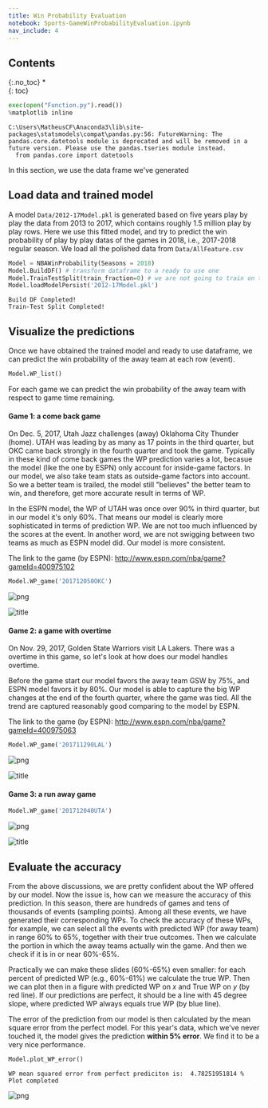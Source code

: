 ```yaml
---
title: Win Probability Evaluation
notebook: Sports-GameWinProbabilityEvaluation.ipynb
nav_include: 4
---
```


## Contents
{:.no_toc}
*  
{: toc}



```python
exec(open("Function.py").read())
%matplotlib inline
```


    C:\Users\MatheusCF\Anaconda3\lib\site-packages\statsmodels\compat\pandas.py:56: FutureWarning: The pandas.core.datetools module is deprecated and will be removed in a future version. Please use the pandas.tseries module instead.
      from pandas.core import datetools



In this section, we use the data frame we've generated 

## Load data and trained model
A model `Data/2012-17Model.pkl` is generated based on five years play by play the data from 2013 to 2017, which contains roughly 1.5 million play by play rows. Here we use this fitted model, and try to predict the win probability of play by play datas of the games in 2018, i.e., 2017-2018 regular season. We load all the polished data from `Data/AllFeature.csv`



```python
Model = NBAWinProbability(Seasons = 2018)
Model.BuildDF() # transform dataframe to a ready to use one
Model.TrainTestSplit(train_fraction=0) # we are not going to train on this year's data
Model.loadModelPersist('2012-17Model.pkl')
```


    Build DF Completed!
    Train-Test Split Completed!


## Visualize the predictions
Once we have obtained the trained model and ready to use dataframe, we can predict the win probability of the away team at each row (event).



```python
Model.WP_list()
```


For each game we can predict the win probability of the away team with respect to game time remaining. 

#### Game 1: a come back game
On Dec. 5, 2017, Utah Jazz challenges (away) Oklahoma City Thunder (home). UTAH was leading by as many as 17 points in the third quarter, but OKC came back strongly in the fourth quarter and took the game. Typically in these kind of come back games the WP prediction varies a lot, becasue the model (like the one by ESPN) only account for inside-game factors. In our model, we also take team stats as outside-game factors into account. So we a better team is trailed, the model still "believes" the better team to win, and therefore, get more accurate result in terms of WP. 

In the ESPN model, the WP of UTAH was once over 90% in third quarter, but in our model it's only 60%. That means our model is clearly more sophisticated in terms of prediction WP. We are not too much influenced by the scores at the event. In another word, we are not swigging between two teams as much as ESPN model did. Our model is more consistent.

The link to the game (by ESPN): http://www.espn.com/nba/game?gameId=400975102



```python
Model.WP_game('201712050OKC')
```



![png](Sports-GameWinProbabilityEvaluation_files/Sports-GameWinProbabilityEvaluation_7_0.png)


![title](Data/game2.png)

#### Game 2: a game with overtime

On Nov. 29, 2017, Golden State Warriors visit LA Lakers. There was a overtime in this game, so let's look at how does our model handles overtime. 

Before the game start our model favors the away team GSW by 75%, and ESPN model favors it by 80%. Our model is able to capture the big WP changes at the end of the fourth quarter, where the game was tied. All the trend are captured reasonably good comparing to the model by ESPN.

The link to the game (by ESPN): http://www.espn.com/nba/game?gameId=400975063



```python
Model.WP_game('201711290LAL')
```



![png](Sports-GameWinProbabilityEvaluation_files/Sports-GameWinProbabilityEvaluation_10_0.png)


![title](Data/game1.png)

#### Game 3: a run away game



```python
Model.WP_game('201712040UTA')
```



![png](Sports-GameWinProbabilityEvaluation_files/Sports-GameWinProbabilityEvaluation_13_0.png)


![title](Data/game3.png)

## Evaluate the accuracy 
From the above discussions, we are pretty confident about the WP offered by our model. Now the issue is, how can we measure the accuracy of this prediction. In this season, there are hundreds of games and tens of thousands of events (sampling points). Among all these events, we have generated their corresponding WPs. To check the accuracy of these WPs, for example, we can select all the events with predicted WP (for away team) in range 60% to 65%, together with their true outcomes. Then we calculate the portion in which the away teams actually win the game. And then we check if it is in or near 60%-65%.

Practically we can make these slides (60%-65%) even smaller: for each percent of predicted WP (e.g., 60%-61%) we calculate the true WP. Then we can plot then in a figure with predicted WP on $x$ and True WP on $y$ (by red line). If our predictions are perfect, it should be a line with 45 degree slope, where predicted WP always equals true WP (by blue line).

The error of the prediction from our model is then calculated by the mean square error from the perfect model. For this year's data, which we've never touched it, the model gives the prediction **within 5% error**. We find it to be a very nice performance. 



```python
Model.plot_WP_error()
```


    WP mean squared error from perfect prediciton is:  4.78251951814 %
    Plot completed



![png](Sports-GameWinProbabilityEvaluation_files/Sports-GameWinProbabilityEvaluation_16_1.png)


